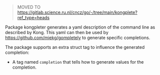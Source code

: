 
> MOVED TO https://gitlab.science.ru.nl/cncz/go/-/tree/main/kongplete?ref_type=heads


Package kongpleter generates a yaml description of the command line as described by Kong.
This yaml can then be used by <https://github.com/miekg/gompletely> to generate specific completions.

The package supports an extra struct tag to influence the generated completion:

* A tag named `completion` that tells how to generate values for the completion.
